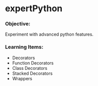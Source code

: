 # expertPython

### Objective: 
   Experiment with advanced python features. 
    
### Learning Items:
   -  Decorators
   -    Function Decorators
   -    Class Decorators
   -    Stacked Decorators
   -    Wrappers

